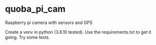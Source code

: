 # quoba_pi_cam
 Raspberry pi camera with sensors and GPS

Create a venv in python (3.8.10 tested). Use the requirements.txt to get it going. Try some tests.

